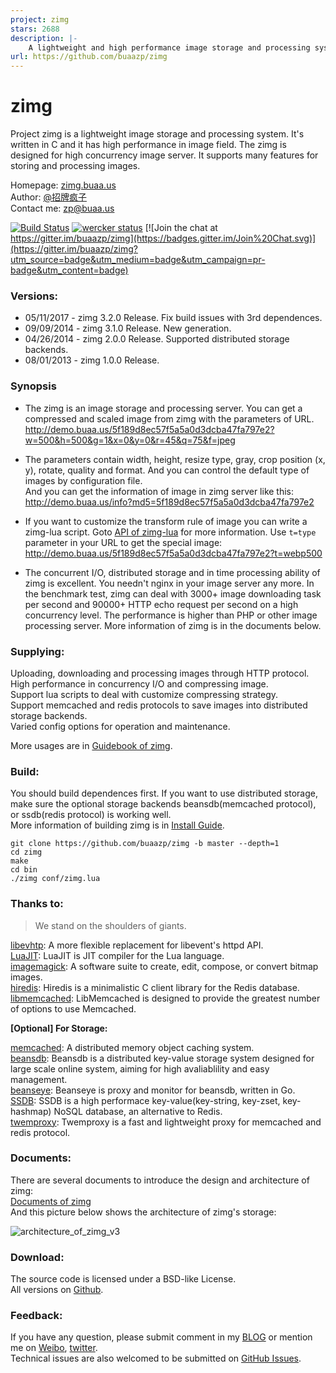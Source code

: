 ```yaml
---
project: zimg
stars: 2688
description: |-
    A lightweight and high performance image storage and processing system.
url: https://github.com/buaazp/zimg
---
```


# zimg


Project zimg is a lightweight image storage and processing system. It's written in C and it has high performance in image field. The zimg is designed for high concurrency image server. It supports many features for storing and processing images.  

Homepage: [zimg.buaa.us](http://zimg.buaa.us/)  
Author: [@招牌疯子](http://weibo.com/819880808)  
Contact me: zp@buaa.us  

[![Build Status](https://travis-ci.org/buaazp/zimg.svg?branch=master)](https://travis-ci.org/buaazp/zimg) [![wercker status](https://app.wercker.com/status/88aead2017ceb80b32fad3dc8997227a/s "wercker status")](https://app.wercker.com/project/bykey/88aead2017ceb80b32fad3dc8997227a) [![Join the chat at https://gitter.im/buaazp/zimg](https://badges.gitter.im/Join%20Chat.svg)](https://gitter.im/buaazp/zimg?utm_source=badge&utm_medium=badge&utm_campaign=pr-badge&utm_content=badge)

### Versions:
- 05/11/2017 - zimg 3.2.0 Release. Fix build issues with 3rd dependences.
- 09/09/2014 - zimg 3.1.0 Release. New generation.
- 04/26/2014 - zimg 2.0.0 Release. Supported distributed storage backends.
- 08/01/2013 - zimg 1.0.0 Release.

### Synopsis
- The zimg is an image storage and processing server. You can get a compressed and scaled image from zimg with the parameters of URL.  
http://demo.buaa.us/5f189d8ec57f5a5a0d3dcba47fa797e2?w=500&h=500&g=1&x=0&y=0&r=45&q=75&f=jpeg

- The parameters contain width, height, resize type, gray, crop position (x, y), rotate, quality and format. And you can control the default type of images by configuration file.  
And you can get the information of image in zimg server like this:  
http://demo.buaa.us/info?md5=5f189d8ec57f5a5a0d3dcba47fa797e2

- If you want to customize the transform rule of image you can write a zimg-lua script. Goto [API of zimg-lua](http://zimg.buaa.us/documents/api_of_zimg_lua/) for more information. Use `t=type` parameter in your URL to get the special image:  
http://demo.buaa.us/5f189d8ec57f5a5a0d3dcba47fa797e2?t=webp500

- The concurrent I/O, distributed storage and in time processing ability of zimg is excellent. You needn't nginx in your image server any more. In the benchmark test, zimg can deal with 3000+ image downloading task per second and 90000+ HTTP echo request per second on a high concurrency level. The performance is higher than PHP or other image processing server. More information of zimg is in the documents below.

### Supplying:
Uploading, downloading and processing images through HTTP protocol.  
High performance in concurrency I/O and compressing image.  
Support lua scripts to deal with customize compressing strategy.  
Support memcached and redis protocols to save images into distributed storage backends.  
Varied config options for operation and maintenance.  

More usages are in [Guidebook of zimg](http://zimg.buaa.us/documents/guidebook/).

### Build:
You should build dependences first. If you want to use distributed storage, make sure the optional storage backends beansdb(memcached protocol), or ssdb(redis protocol) is working well.  
More information of building zimg is in [Install Guide](http://zimg.buaa.us/documents/install/).
 
```
git clone https://github.com/buaazp/zimg -b master --depth=1
cd zimg   
make  
cd bin  
./zimg conf/zimg.lua
```


### Thanks to:
> We stand on the shoulders of giants.  

[libevhtp](https://github.com/ellzey/libevhtp): A more flexible replacement for libevent's httpd API.  
[LuaJIT](http://luajit.org/): LuaJIT is JIT compiler for the Lua language.  
[imagemagick](http://www.imagemagick.org/): A software suite to create, edit, compose, or convert bitmap images.  
[hiredis](https://github.com/redis/hiredis): Hiredis is a minimalistic C client library for the Redis database.  
[libmemcached](https://github.com/trondn/libmemcached): LibMemcached is designed to provide the greatest number of options to use Memcached.  

**[Optional] For Storage:**

[memcached](https://github.com/memcached/memcached): A distributed memory object caching system.  
[beansdb](https://github.com/douban/beansdb): Beansdb is a distributed key-value storage system designed for large scale online system, aiming for high avaliablility and easy management.  
[beanseye](https://github.com/douban/beanseye): Beanseye is proxy and monitor for beansdb, written in Go.  
[SSDB](https://github.com/ideawu/ssdb): SSDB is a high performace key-value(key-string, key-zset, key-hashmap) NoSQL database, an alternative to Redis.  
[twemproxy](https://github.com/twitter/twemproxy): Twemproxy is a fast and lightweight proxy for memcached and redis protocol.  


### Documents:
There are several documents to introduce the design and architecture of zimg:  
[Documents of zimg](http://zimg.buaa.us/documents/)  
And this picture below shows the architecture of zimg's storage:  

![architecture_of_zimg_v3](http://ww2.sinaimg.cn/large/4c422e03jw1ejjdk4vdccj20kf0momzd.jpg)

### Download:
The source code is licensed under a BSD-like License.  
All versions on [Github](https://github.com/buaazp/zimg/releases).  

### Feedback:
If you have any question, please submit comment in my [BLOG](http://blog.buaa.us/) or mention me on [Weibo](http://weibo.com/819880808), [twitter](https://twitter.com/buaazp).  
Technical issues are also welcomed to be submitted on [GitHub Issues](https://github.com/buaazp/zimg/issues).



